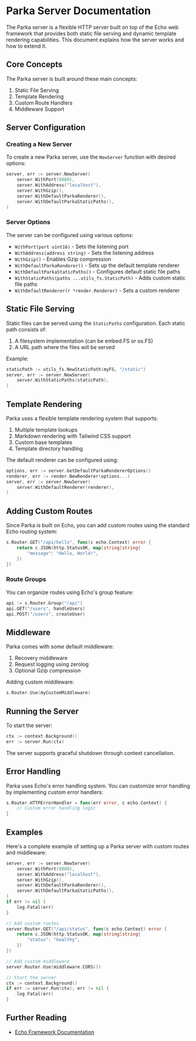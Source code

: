 # Parka Server Documentation

The Parka server is a flexible HTTP server built on top of the Echo web framework that provides both static file serving and dynamic template rendering capabilities. This document explains how the server works and how to extend it.

## Core Concepts

The Parka server is built around these main concepts:

1. Static File Serving
2. Template Rendering
3. Custom Route Handlers
4. Middleware Support

## Server Configuration

### Creating a New Server

To create a new Parka server, use the `NewServer` function with desired options:

```go
server, err := server.NewServer(
    server.WithPort(8080),
    server.WithAddress("localhost"),
    server.WithGzip(),
    server.WithDefaultParkaRenderer(),
    server.WithDefaultParkaStaticPaths(),
)
```

### Server Options

The server can be configured using various options:

- `WithPort(port uint16)` - Sets the listening port
- `WithAddress(address string)` - Sets the listening address
- `WithGzip()` - Enables Gzip compression
- `WithDefaultParkaRenderer()` - Sets up the default template renderer
- `WithDefaultParkaStaticPaths()` - Configures default static file paths
- `WithStaticPaths(paths ...utils_fs.StaticPath)` - Adds custom static file paths
- `WithDefaultRenderer(r *render.Renderer)` - Sets a custom renderer

## Static File Serving

Static files can be served using the `StaticPaths` configuration. Each static path consists of:

1. A filesystem implementation (can be embed.FS or os.FS)
2. A URL path where the files will be served

Example:

```go
staticPath := utils_fs.NewStaticPath(myFS, "/static")
server, err := server.NewServer(
    server.WithStaticPaths(staticPath),
)
```

## Template Rendering

Parka uses a flexible template rendering system that supports:

1. Multiple template lookups
2. Markdown rendering with Tailwind CSS support
3. Custom base templates
4. Template directory handling

The default renderer can be configured using:

```go
options, err := server.GetDefaultParkaRendererOptions()
renderer, err := render.NewRenderer(options...)
server, err := server.NewServer(
    server.WithDefaultRenderer(renderer),
)
```

## Adding Custom Routes

Since Parka is built on Echo, you can add custom routes using the standard Echo routing system:

```go
s.Router.GET("/api/hello", func(c echo.Context) error {
    return c.JSON(http.StatusOK, map[string]string{
        "message": "Hello, World!",
    })
})
```

### Route Groups

You can organize routes using Echo's group feature:

```go
api := s.Router.Group("/api")
api.GET("/users", handleUsers)
api.POST("/users", createUser)
```

## Middleware

Parka comes with some default middleware:

1. Recovery middleware
2. Request logging using zerolog
3. Optional Gzip compression

Adding custom middleware:

```go
s.Router.Use(myCustomMiddleware)
```

## Running the Server

To start the server:

```go
ctx := context.Background()
err := server.Run(ctx)
```

The server supports graceful shutdown through context cancellation.

## Error Handling

Parka uses Echo's error handling system. You can customize error handling by implementing custom error handlers:

```go
s.Router.HTTPErrorHandler = func(err error, c echo.Context) {
    // Custom error handling logic
}
```


## Examples

Here's a complete example of setting up a Parka server with custom routes and middleware:

```go
server, err := server.NewServer(
    server.WithPort(8080),
    server.WithAddress("localhost"),
    server.WithGzip(),
    server.WithDefaultParkaRenderer(),
    server.WithDefaultParkaStaticPaths(),
)
if err != nil {
    log.Fatal(err)
}

// Add custom routes
server.Router.GET("/api/status", func(c echo.Context) error {
    return c.JSON(http.StatusOK, map[string]string{
        "status": "healthy",
    })
})

// Add custom middleware
server.Router.Use(middleware.CORS())

// Start the server
ctx := context.Background()
if err := server.Run(ctx); err != nil {
    log.Fatal(err)
}
```

## Further Reading

- [Echo Framework Documentation](https://echo.labstack.com/)